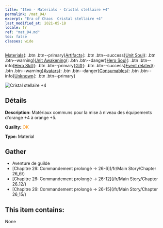 ```yaml
---
title: "Item - Materials - Cristal stellaire +4"
permalink: /mat_94/
excerpt: "Era of Chaos  Cristal stellaire +4"
last_modified_at: 2021-05-18
locale: fr
ref: "mat_94.md"
toc: false
classes: wide
---
```

 [Materials](/ItemsFR/){: .btn .btn--primary}[Artifacts](/ItemsFR/Artifacts/){: .btn .btn--success}[Unit Soul](/ItemsFR/UnitSoul/){: .btn .btn--warning}[Unit Awakening](/ItemsFR/UnitAwakening/){: .btn .btn--danger}[Hero Soul](/ItemsFR/HeroSoul/){: .btn .btn--info}[Hero Skill](/ItemsFR/HeroSkill/){: .btn .btn--primary}[Gift](/ItemsFR/Gift/){: .btn .btn--success}[Event related](/ItemsFR/Events/){: .btn .btn--warning}[Avatars](/ItemsFR/Avatars/){: .btn .btn--danger}[Consumables](/ItemsFR/Consumables/){: .btn .btn--info}[Unknown](/ItemsFR/Unknown/){: .btn .btn--primary}

 ![Cristal stellaire +4](/images/t/i_cailiao_shuijing3.png)

## Détails
 **Description:** Matériaux communs pour la mise à niveau des équipements d'orange +4 à orange +5.

 **Quality:** <span style="color: #FF8C00">OK</span>

 **Type:** Material

## Gather

*    Aventure de guilde 
*    [Chapitre 26: Commandement prolongé -> 26-6](/fr/Main Story/Chapter 26_6/) 
*    [Chapitre 26: Commandement prolongé -> 26-12](/fr/Main Story/Chapter 26_12/) 
*    [Chapitre 26: Commandement prolongé -> 26-15](/fr/Main Story/Chapter 26_15/) 

## This item contains:

  None

